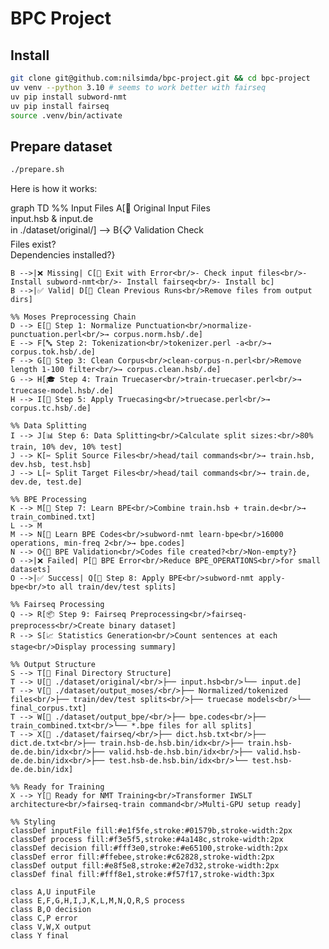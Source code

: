 # BPC Project

## Install

```bash
git clone git@github.com:nilsimda/bpc-project.git && cd bpc-project
uv venv --python 3.10 # seems to work better with fairseq
uv pip install subword-nmt
uv pip install fairseq
source .venv/bin/activate
```

## Prepare dataset

```bash
./prepare.sh

```
Here is how it works:

graph TD
    %% Input Files
    A[📁 Original Input Files<br/>input.hsb & input.de<br/>in ./dataset/original/] --> B{📋 Validation Check<br/>Files exist?<br/>Dependencies installed?}
    
    B -->|❌ Missing| C[🛑 Exit with Error<br/>- Check input files<br/>- Install subword-nmt<br/>- Install fairseq<br/>- Install bc]
    B -->|✅ Valid| D[🧹 Clean Previous Runs<br/>Remove files from output dirs]
    
    %% Moses Preprocessing Chain
    D --> E[📝 Step 1: Normalize Punctuation<br/>normalize-punctuation.perl<br/>→ corpus.norm.hsb/.de]
    E --> F[🔤 Step 2: Tokenization<br/>tokenizer.perl -a<br/>→ corpus.tok.hsb/.de]
    F --> G[🧽 Step 3: Clean Corpus<br/>clean-corpus-n.perl<br/>Remove length 1-100 filter<br/>→ corpus.clean.hsb/.de]
    G --> H[🎓 Step 4: Train Truecaser<br/>train-truecaser.perl<br/>→ truecase-model.hsb/.de]
    H --> I[📐 Step 5: Apply Truecasing<br/>truecase.perl<br/>→ corpus.tc.hsb/.de]
    
    %% Data Splitting
    I --> J[📊 Step 6: Data Splitting<br/>Calculate split sizes:<br/>80% train, 10% dev, 10% test]
    J --> K[✂️ Split Source Files<br/>head/tail commands<br/>→ train.hsb, dev.hsb, test.hsb]
    J --> L[✂️ Split Target Files<br/>head/tail commands<br/>→ train.de, dev.de, test.de]
    
    %% BPE Processing
    K --> M[🔗 Step 7: Learn BPE<br/>Combine train.hsb + train.de<br/>→ train_combined.txt]
    L --> M
    M --> N[🧠 Learn BPE Codes<br/>subword-nmt learn-bpe<br/>16000 operations, min-freq 2<br/>→ bpe.codes]
    N --> O{📏 BPE Validation<br/>Codes file created?<br/>Non-empty?}
    O -->|❌ Failed| P[🛑 BPE Error<br/>Reduce BPE_OPERATIONS<br/>for small datasets]
    O -->|✅ Success| Q[🔧 Step 8: Apply BPE<br/>subword-nmt apply-bpe<br/>to all train/dev/test splits]
    
    %% Fairseq Processing
    Q --> R[📦 Step 9: Fairseq Preprocessing<br/>fairseq-preprocess<br/>Create binary dataset]
    R --> S[📈 Statistics Generation<br/>Count sentences at each stage<br/>Display processing summary]
    
    %% Output Structure
    S --> T[📁 Final Directory Structure]
    T --> U[📂 ./dataset/original/<br/>├── input.hsb<br/>└── input.de]
    T --> V[📂 ./dataset/output_moses/<br/>├── Normalized/tokenized files<br/>├── train/dev/test splits<br/>├── truecase models<br/>└── final_corpus.txt]
    T --> W[📂 ./dataset/output_bpe/<br/>├── bpe.codes<br/>├── train_combined.txt<br/>└── *.bpe files for all splits]
    T --> X[📂 ./dataset/fairseq/<br/>├── dict.hsb.txt<br/>├── dict.de.txt<br/>├── train.hsb-de.hsb.bin/idx<br/>├── train.hsb-de.de.bin/idx<br/>├── valid.hsb-de.hsb.bin/idx<br/>├── valid.hsb-de.de.bin/idx<br/>├── test.hsb-de.hsb.bin/idx<br/>└── test.hsb-de.de.bin/idx]
    
    %% Ready for Training
    X --> Y[🚀 Ready for NMT Training<br/>Transformer IWSLT architecture<br/>fairseq-train command<br/>Multi-GPU setup ready]
    
    %% Styling
    classDef inputFile fill:#e1f5fe,stroke:#01579b,stroke-width:2px
    classDef process fill:#f3e5f5,stroke:#4a148c,stroke-width:2px
    classDef decision fill:#fff3e0,stroke:#e65100,stroke-width:2px
    classDef error fill:#ffebee,stroke:#c62828,stroke-width:2px
    classDef output fill:#e8f5e8,stroke:#2e7d32,stroke-width:2px
    classDef final fill:#fff8e1,stroke:#f57f17,stroke-width:3px
    
    class A,U inputFile
    class E,F,G,H,I,J,K,L,M,N,Q,R,S process
    class B,O decision
    class C,P error
    class V,W,X output
    class Y final
